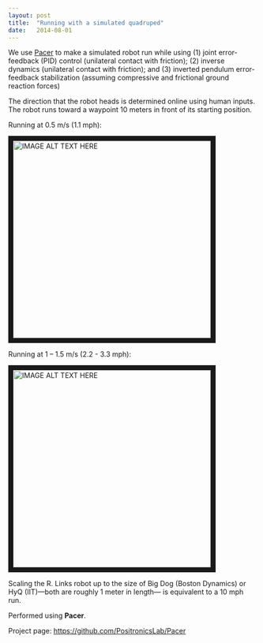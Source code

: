 ```yaml
---
layout: post
title:  "Running with a simulated quadruped"
date:   2014-08-01
---
```


<p class="intro"><span class="dropcap">W</span>e use <a href="http://github.com/PositronicsLab/Pacer">Pacer</a> to make a simulated robot run while using
    (1) joint error-feedback (PID) control (unilateral contact with friction);
    (2) inverse dynamics (unilateral contact with friction); and
    (3) inverted pendulum error-feedback stabilization (assuming compressive and frictional ground reaction forces)</p>

The direction that the robot heads is determined online using human inputs.  The robot runs toward a waypoint 10 meters in front of its starting position.

Running at 0.5 m/s (1.1 mph):

<a href="http://www.youtube.com/watch?feature=player_embedded&v=OKvNG_Zudw0
" target="_blank"><img src="http://img.youtube.com/vi/OKvNG_Zudw0/0.jpg" 
alt="IMAGE ALT TEXT HERE" width="400" border="10" /></a>

Running at 1 – 1.5 m/s (2.2 - 3.3 mph):

<a href="http://www.youtube.com/watch?feature=player_embedded&v=B3z7lRnhmzU
" target="_blank"><img src="http://img.youtube.com/vi/B3z7lRnhmzU/0.jpg" 
alt="IMAGE ALT TEXT HERE" width="400" border="10" /></a>

Scaling the R. Links robot up to the size of Big Dog (Boston Dynamics) or HyQ (IIT)—both are roughly 1 meter in length— is equivalent to a 10 mph run.

Performed using **Pacer**.

Project page:
<a title="https://github.com/PositronicsLab/Pacer" href="https://github.com/PositronicsLab/Pacer">https://github.com/PositronicsLab/Pacer</a>


